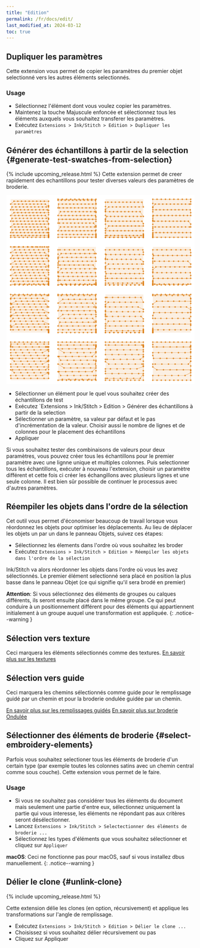 ```yaml
---
title: "Edition"
permalink: /fr/docs/edit/
last_modified_at: 2024-03-12
toc: true
---
```

## Dupliquer les paramètres

Cette extension vous permet de copier les paramètres du premier objet selectionné vers les autres éléments selectionnés.


### Usage
* Sélectionnez l'élément dont vous voulez copier les paramètres.
* Maintenez la touche Majuscule enfoncée et sélectionnez tous les éléments auxquels vous souhaitez transferer les paramètres.
* Exécutez `Extensions > Ink/Stitch > Edition > Dupliquer les paramètres`

## Générer des échantillons à partir de la selection {#generate-test-swatches-from-selection}
{% include upcoming_release.html %} 
Cette extension permet de creer rapidement des echantillons pour  tester diverses valeurs des paramètres de broderie.

![Example test swatches](/assets/images/docs/test_swatches.png)

* Sélectionner un élément pour le quel vous souhaitez créer des échantillons de test
*  Exécutez `Extensions > Ink/Stitch > Edition > Générer des échantillons à partir de la selection
*  Sélectionner un paramètre, sa valeur par défaut et le pas d'incrémentation de la valeur. Choisir aussi le nombre de lignes et de colonnes pour le placement des échantillons
*  Appliquer

Si vous souhaitez tester des combinaisons de valeurs pour deux paramètres, vous pouvez créer tous les échantillons pour le premier paramètre avec une lignne unique et multiples  colonnes. Puis selectionner tous les échantillons, exécuter à nouveau l'extension, choisir un paramètre différent et cette fois ci créer les échangillons avec plusieurs lignes et une seule colonne. 
Il est bien sûr possible de continuer le processus avec d'autres paramètres.


## Réempiler les objets dans l'ordre de la sélection

Cet outil vous permet d'économiser beaucoup de travail lorsque vous réordonnez les objets pour optimiser les déplacements. Au lieu de déplacer les objets un par un dans le panneau Objets, suivez ces étapes:

* Sélectionnez les élements dans l'ordre où vous souhaitez les broder
* Exécutez `Extensions > Ink/Stitch > Edition > Réempiler les objets dans l'ordre de la sélection`

Ink/Stitch va alors réordonner les objets dans l'ordre où vous les avez sélectionnés. Le premier élément selectionné sera placé en position la plus basse dans le panneau Objet (ce qui signifie qu'il sera brodé en premier)

**Attention**:  Si vous sélectionnez des éléments de groupes ou calques différents, ils seront ensuite placé dans le même groupe. Ce qui peut conduire à un positionnement différent pour des  éléments qui appartiennent initialement à un groupe auquel une transformation est appliquée.
{: .notice--warning }

## Sélection vers texture

 Ceci marquera les éléments sélectionnés comme des textures.
[En savoir plus sur les textures](/fr/docs/stitches/patterns/)

## Sélection vers guide

Ceci marquera les chemins sélectionnés comme guide  pour le remplissage guidé par un chemin et pour la broderie ondulée guidée par un chemin.

[En savoir plus sur les remplissages guidés](/fr/docs/stitches/guided-fill/)
[En savoir plus sur broderie Ondulée](/fr/docs/stitches/ripple-fill/)


##  Sélectionner des éléments de broderie {#select-embroidery-elements}

Parfois vous souhaitez selectioner tous les éléments de broderie d'un certain type (par exemple toutes les colonnes satins avec un chemin central comme sous couche). Cette extension vous permet de le faire.

### Usage

* Si vous ne souhaitez pas considérer tous les éléments du document mais seulement une partie d'entre eux, sélectionnez uniquement la partie qui vous interesse, les éléments ne répondant pas aux critères seront désélectionner.
* Lancez `Extensions > Ink/Stitch > Selectectionner des éléments de broderie ...`
* Sélectionnez les types d'éléments que vous souhaitez sélectionner et cliquez sur `Appliquer`

**macOS**: Ceci ne fonctionne pas pour macOS, sauf si vous installez dbus manuellement.
{: .notice--warning }

## Délier le clone {#unlink-clone}

{% include upcoming_release.html %}

Cette extension délie les clones  (en option, récursivement)  et applique les transformations sur l'angle de remplissage.

* Exécutez  `Extensions > Ink/Stitch > Edition > Délier le clone ...`
* Choisissez si vous souhaitez délier récursivement ou pas
* Cliquez sur Appliquer
